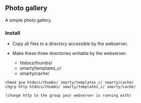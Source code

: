 ## Photo gallery
A simple photo gallery.

### Install
- Copy all files to a directory accessible by the webserver.

- Make these three directories writable by the webserver:
  - htdocs/thumbs/
  - smarty/templates_c/
  - smarty/cache/
```
chmod g+w htdocs/thumbs/ smarty/templates_c/ smarty/cache/
chgrp http htdocs/thumbs/ smarty/templates_c/ smarty/cache/

(change http to the group your webserver is running with)
```


